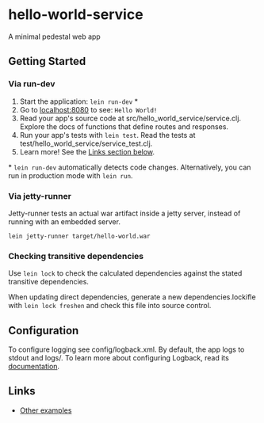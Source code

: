# hello-world-service

A minimal pedestal web app

## Getting Started

### Via run-dev

1. Start the application: `lein run-dev` \*
2. Go to [localhost:8080](http://localhost:8080/) to see: `Hello World!`
3. Read your app's source code at src/hello_world_service/service.clj. Explore the docs of functions
   that define routes and responses.
4. Run your app's tests with `lein test`. Read the tests at test/hello_world_service/service_test.clj.
5. Learn more! See the [Links section below](#links).

\* `lein run-dev` automatically detects code changes. Alternatively, you can run in production mode
with `lein run`.

### Via jetty-runner

Jetty-runner tests an actual war artifact inside a jetty server, instead of running with an embedded
server.

`lein jetty-runner target/hello-world.war`


### Checking transitive dependencies

Use `lein lock` to check the calculated dependencies against the stated transitive dependencies.

When updating direct dependencies, generate a new dependencies.lockifle with `lein lock freshen`
and check this file into source control.

## Configuration

To configure logging see config/logback.xml. By default, the app logs to stdout and logs/.
To learn more about configuring Logback, read its [documentation](http://logback.qos.ch/documentation.html).

## Links
* [Other examples](https://github.com/pedestal/samples)

